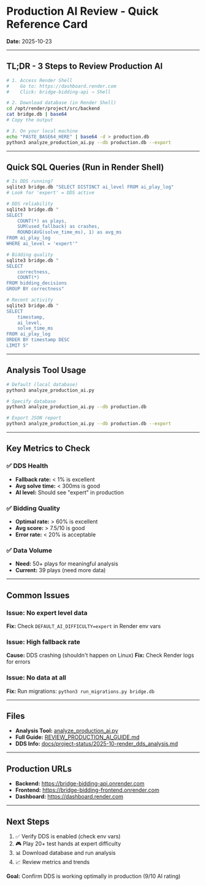 # Production AI Review - Quick Reference Card

**Date:** 2025-10-23

---

## TL;DR - 3 Steps to Review Production AI

```bash
# 1. Access Render Shell
#    Go to: https://dashboard.render.com
#    Click: bridge-bidding-api → Shell

# 2. Download database (in Render Shell)
cd /opt/render/project/src/backend
cat bridge.db | base64
# Copy the output

# 3. On your local machine
echo "PASTE_BASE64_HERE" | base64 -d > production.db
python3 analyze_production_ai.py --db production.db --export
```

---

## Quick SQL Queries (Run in Render Shell)

```bash
# Is DDS running?
sqlite3 bridge.db "SELECT DISTINCT ai_level FROM ai_play_log"
# Look for 'expert' = DDS active

# DDS reliability
sqlite3 bridge.db "
SELECT
    COUNT(*) as plays,
    SUM(used_fallback) as crashes,
    ROUND(AVG(solve_time_ms), 1) as avg_ms
FROM ai_play_log
WHERE ai_level = 'expert'"

# Bidding quality
sqlite3 bridge.db "
SELECT
    correctness,
    COUNT(*)
FROM bidding_decisions
GROUP BY correctness"

# Recent activity
sqlite3 bridge.db "
SELECT
    timestamp,
    ai_level,
    solve_time_ms
FROM ai_play_log
ORDER BY timestamp DESC
LIMIT 5"
```

---

## Analysis Tool Usage

```bash
# Default (local database)
python3 analyze_production_ai.py

# Specify database
python3 analyze_production_ai.py --db production.db

# Export JSON report
python3 analyze_production_ai.py --db production.db --export
```

---

## Key Metrics to Check

### ✅ DDS Health
- **Fallback rate:** < 1% is excellent
- **Avg solve time:** < 300ms is good
- **AI level:** Should see "expert" in production

### ✅ Bidding Quality
- **Optimal rate:** > 60% is excellent
- **Avg score:** > 7.5/10 is good
- **Error rate:** < 20% is acceptable

### ✅ Data Volume
- **Need:** 50+ plays for meaningful analysis
- **Current:** 39 plays (need more data)

---

## Common Issues

### Issue: No expert level data
**Fix:** Check `DEFAULT_AI_DIFFICULTY=expert` in Render env vars

### Issue: High fallback rate
**Cause:** DDS crashing (shouldn't happen on Linux)
**Fix:** Check Render logs for errors

### Issue: No data at all
**Fix:** Run migrations: `python3 run_migrations.py bridge.db`

---

## Files

- **Analysis Tool:** [analyze_production_ai.py](analyze_production_ai.py)
- **Full Guide:** [REVIEW_PRODUCTION_AI_GUIDE.md](REVIEW_PRODUCTION_AI_GUIDE.md)
- **DDS Info:** [docs/project-status/2025-10-render_dds_analysis.md](docs/project-status/2025-10-render_dds_analysis.md)

---

## Production URLs

- **Backend:** https://bridge-bidding-api.onrender.com
- **Frontend:** https://bridge-bidding-frontend.onrender.com
- **Dashboard:** https://dashboard.render.com

---

## Next Steps

1. ✅ Verify DDS is enabled (check env vars)
2. 🎮 Play 20+ test hands at expert difficulty
3. 📊 Download database and run analysis
4. 📈 Review metrics and trends

**Goal:** Confirm DDS is working optimally in production (9/10 AI rating)
